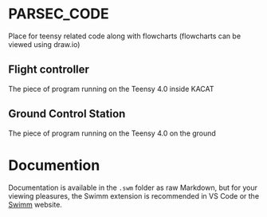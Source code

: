 # PARSEC_CODE
Place for teensy related code along with flowcharts
(flowcharts can be viewed using draw.io)

## Flight controller
The piece of program running on the Teensy 4.0 inside KACAT

## Ground Control Station
The piece of program running on the Teensy 4.0 on the ground

# Documention
Documentation is available in the `.swm` folder as raw Markdown, but for your viewing pleasures, the Swimm extension is recommended in VS Code or the [Swimm](https://app.swimm.io/) website.